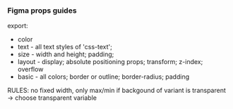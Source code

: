 ### Figma props guides
export: 
- color
- text - all text styles of 'css-text';
- size - width and height; padding;
- layout - display; absolute positioning props; transform; z-index; overflow
- basic - all colors;  border or outline; border-radius; padding


RULES:
no fixed width, only max/min
if backgound of variant is transparent -> choose transparent variable